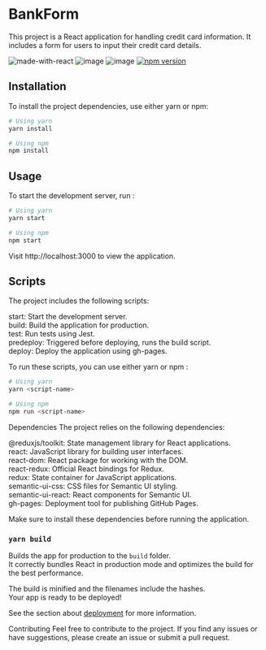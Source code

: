 # BankForm

This project is a React application for handling credit card information. It includes a form for users to input their credit card details.

![made-with-react](https://img.shields.io/badge/-ReactJs-61DAFB?style=for-the-badge&logo=react&logoColor=FFFFFF)
![image](https://img.shields.io/badge/Sass-CC6699?style=for-the-badge&logo=sass&logoColor=white
)
![image](https://img.shields.io/badge/Redux-593D88?style=for-the-badge&logo=redux&logoColor=white)
[![npm version](https://badge.fury.io/js/npm.svg)](https://badge.fury.io/js/npm)

## Installation

To install the project dependencies, use either yarn or npm:

```bash
# Using yarn
yarn install

# Using npm
npm install
```

## Usage

To start the development server, run :

```bash
# Using yarn
yarn start

# Using npm
npm start
```

Visit http://localhost:3000 to view the application.

## Scripts

The project includes the following scripts:

start: Start the development server.<br>
build: Build the application for production.<br>
test: Run tests using Jest.<br>
predeploy: Triggered before deploying, runs the build script.<br>
deploy: Deploy the application using gh-pages.<br>

To run these scripts, you can use either yarn or npm :

```bash
# Using yarn
yarn <script-name>

# Using npm
npm run <script-name>
```

Dependencies
The project relies on the following dependencies:

@reduxjs/toolkit: State management library for React applications.<br>
react: JavaScript library for building user interfaces.<br>
react-dom: React package for working with the DOM.<br>
react-redux: Official React bindings for Redux.<br>
redux: State container for JavaScript applications.<br>
semantic-ui-css: CSS files for Semantic UI styling.<br>
semantic-ui-react: React components for Semantic UI.<br>
gh-pages: Deployment tool for publishing GitHub Pages.<br>

Make sure to install these dependencies before running the application.

### `yarn build`

Builds the app for production to the `build` folder.\
It correctly bundles React in production mode and optimizes the build for the best performance.

The build is minified and the filenames include the hashes.\
Your app is ready to be deployed!

See the section about [deployment](https://facebook.github.io/create-react-app/docs/deployment) for more information.



Contributing
Feel free to contribute to the project. If you find any issues or have suggestions, please create an issue or submit a pull request.

